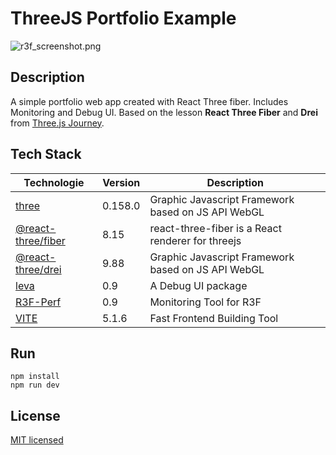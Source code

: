 # ThreeJS Portfolio Example
![r3f_screenshot.png](assets%2Fr3f_screenshot.png)
## Description
A simple portfolio web app created with React Three fiber. Includes Monitoring and Debug UI.
Based on the lesson **React Three Fiber** and **Drei** from [Three.js Journey](https://threejs-journey.com/lessons/r3f-drei).

## Tech Stack

| Technologie                                                       | Version | Description                                        |
|-------------------------------------------------------------------|---------|----------------------------------------------------|
| [three](https://threejs.org/)                                     | 0.158.0 | Graphic Javascript Framework based on JS API WebGL |
| [@react-three/fiber](https://github.com/pmndrs/react-three-fiber) | 8.15    | react-three-fiber is a React renderer for threejs  |
| [@react-three/drei](https://github.com/pmndrs/drei)               | 9.88    | Graphic Javascript Framework based on JS API WebGL |
| [leva](https://github.com/pmndrs/leva)                            | 0.9     | A Debug UI package                                 |
| [R3F-Perf](https://www.npmjs.com/package/r3f-perf)                            | 0.9     | Monitoring Tool for R3F                            |
| [VITE](https://vitejs.dev/)                                       | 5.1.6   | Fast Frontend Building Tool                        |


## Run

```
npm install
npm run dev
```

## License
[MIT licensed](LICENSE)
